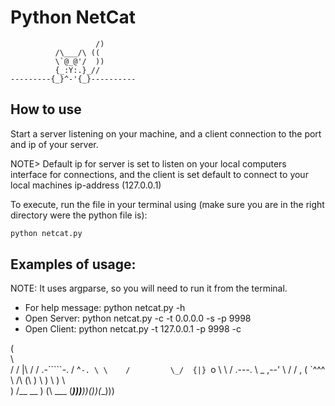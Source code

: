 # Python NetCat

                       /)
              /\___/\ ((
              \`@_@'/  ))
              {_:Y:.}_//
    ---------{_}^-'{_}----------
    
## How to use

Start a server listening on your machine, and a client connection to the port and ip of your server.

NOTE> Default ip for server is set to listen on your local computers interface for connections, and the client is set default to connect to your local machines ip-address
(127.0.0.1)

To execute, run the file in your terminal using (make sure you are in the right directory were the python file is):

```python
python netcat.py
```

## Examples of usage:

NOTE: It uses argparse, so you will need to run it from the terminal.

- For help message: python netcat.py -h
- Open Server: python netcat.py -c -t 0.0.0.0 -s -p 9998
- Open Client: python netcat.py -t 127.0.0.1 -p 9998 -c

( \
 \ \
 / /                |\\
/ /     .-`````-.   / ^`-.
\ \    /         \_/  {|} `o
 \ \  /   .---.   \\ _  ,--'
  \ \/   /     \,  \( `^^^
   \   \/\      (\  )
    \   ) \     ) \ \
     ) /__ \__  ) (\ \___
    (___)))__))(__))(__)))
